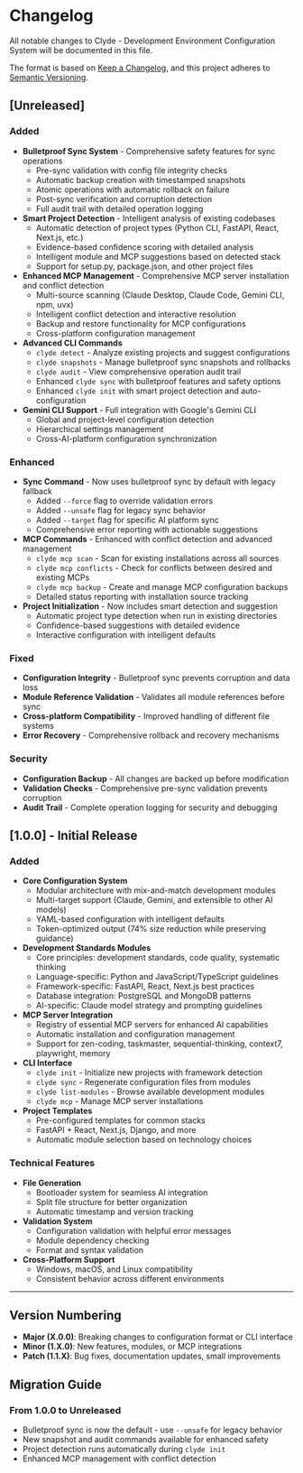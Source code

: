# Changelog

All notable changes to Clyde - Development Environment Configuration System will be documented in this file.

The format is based on [Keep a Changelog](https://keepachangelog.com/en/1.0.0/),
and this project adheres to [Semantic Versioning](https://semver.org/spec/v2.0.0.html).

## [Unreleased]

### Added
- **Bulletproof Sync System** - Comprehensive safety features for sync operations
  - Pre-sync validation with config file integrity checks
  - Automatic backup creation with timestamped snapshots
  - Atomic operations with automatic rollback on failure
  - Post-sync verification and corruption detection
  - Full audit trail with detailed operation logging
- **Smart Project Detection** - Intelligent analysis of existing codebases
  - Automatic detection of project types (Python CLI, FastAPI, React, Next.js, etc.)
  - Evidence-based confidence scoring with detailed analysis
  - Intelligent module and MCP suggestions based on detected stack
  - Support for setup.py, package.json, and other project files
- **Enhanced MCP Management** - Comprehensive MCP server installation and conflict detection
  - Multi-source scanning (Claude Desktop, Claude Code, Gemini CLI, npm, uvx)
  - Intelligent conflict detection and interactive resolution
  - Backup and restore functionality for MCP configurations
  - Cross-platform configuration management
- **Advanced CLI Commands**
  - `clyde detect` - Analyze existing projects and suggest configurations
  - `clyde snapshots` - Manage bulletproof sync snapshots and rollbacks
  - `clyde audit` - View comprehensive operation audit trail
  - Enhanced `clyde sync` with bulletproof features and safety options
  - Enhanced `clyde init` with smart project detection and auto-configuration
- **Gemini CLI Support** - Full integration with Google's Gemini CLI
  - Global and project-level configuration detection
  - Hierarchical settings management
  - Cross-AI-platform configuration synchronization

### Enhanced
- **Sync Command** - Now uses bulletproof sync by default with legacy fallback
  - Added `--force` flag to override validation errors
  - Added `--unsafe` flag for legacy sync behavior
  - Added `--target` flag for specific AI platform sync
  - Comprehensive error reporting with actionable suggestions
- **MCP Commands** - Enhanced with conflict detection and advanced management
  - `clyde mcp scan` - Scan for existing installations across all sources
  - `clyde mcp conflicts` - Check for conflicts between desired and existing MCPs
  - `clyde mcp backup` - Create and manage MCP configuration backups
  - Detailed status reporting with installation source tracking
- **Project Initialization** - Now includes smart detection and suggestion
  - Automatic project type detection when run in existing directories
  - Confidence-based suggestions with detailed evidence
  - Interactive configuration with intelligent defaults

### Fixed
- **Configuration Integrity** - Bulletproof sync prevents corruption and data loss
- **Module Reference Validation** - Validates all module references before sync
- **Cross-platform Compatibility** - Improved handling of different file systems
- **Error Recovery** - Comprehensive rollback and recovery mechanisms

### Security
- **Configuration Backup** - All changes are backed up before modification
- **Validation Checks** - Comprehensive pre-sync validation prevents corruption
- **Audit Trail** - Complete operation logging for security and debugging

## [1.0.0] - Initial Release

### Added
- **Core Configuration System**
  - Modular architecture with mix-and-match development modules
  - Multi-target support (Claude, Gemini, and extensible to other AI models)
  - YAML-based configuration with intelligent defaults
  - Token-optimized output (74% size reduction while preserving guidance)
- **Development Standards Modules**
  - Core principles: development standards, code quality, systematic thinking
  - Language-specific: Python and JavaScript/TypeScript guidelines
  - Framework-specific: FastAPI, React, Next.js best practices
  - Database integration: PostgreSQL and MongoDB patterns
  - AI-specific: Claude model strategy and prompting guidelines
- **MCP Server Integration**
  - Registry of essential MCP servers for enhanced AI capabilities
  - Automatic installation and configuration management
  - Support for zen-coding, taskmaster, sequential-thinking, context7, playwright, memory
- **CLI Interface**
  - `clyde init` - Initialize new projects with framework detection
  - `clyde sync` - Regenerate configuration files from modules
  - `clyde list-modules` - Browse available development modules
  - `clyde mcp` - Manage MCP server installations
- **Project Templates**
  - Pre-configured templates for common stacks
  - FastAPI + React, Next.js, Django, and more
  - Automatic module selection based on technology choices

### Technical Features
- **File Generation**
  - Bootloader system for seamless AI integration
  - Split file structure for better organization
  - Automatic timestamp and version tracking
- **Validation System**
  - Configuration validation with helpful error messages
  - Module dependency checking
  - Format and syntax validation
- **Cross-Platform Support**
  - Windows, macOS, and Linux compatibility
  - Consistent behavior across different environments

---

## Version Numbering

- **Major (X.0.0)**: Breaking changes to configuration format or CLI interface
- **Minor (1.X.0)**: New features, modules, or MCP integrations
- **Patch (1.1.X)**: Bug fixes, documentation updates, small improvements

## Migration Guide

### From 1.0.0 to Unreleased
- Bulletproof sync is now the default - use `--unsafe` for legacy behavior
- New snapshot and audit commands available for enhanced safety
- Project detection runs automatically during `clyde init`
- Enhanced MCP management with conflict detection